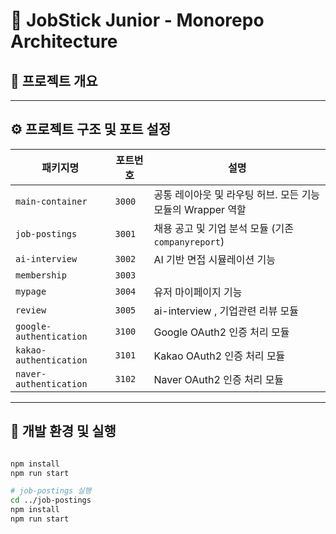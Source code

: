 # 🧩 JobStick Junior - Monorepo Architecture

## 📌 프로젝트 개요


---

## ⚙️ 프로젝트 구조 및 포트 설정

| 패키지명                 | 포트번호 | 설명 |
|--------------------------|----------|------|
| `main-container`         | `3000`   | 공통 레이아웃 및 라우팅 허브. 모든 기능 모듈의 Wrapper 역할 |
| `job-postings`           | `3001`   | 채용 공고 및 기업 분석 모듈 (기존 `companyreport`) |
| `ai-interview`           | `3002`   | AI 기반 면접 시뮬레이션 기능 |
| `membership`             | `3003`   |  |
| `mypage`                 | `3004`   | 유저 마이페이지 기능 |
| `review`                 | `3005`   | ai-interview , 기업관련 리뷰 모듈 |
| `google-authentication` | `3100`   | Google OAuth2 인증 처리 모듈 |
| `kakao-authentication`  | `3101`   | Kakao OAuth2 인증 처리 모듈 |
| `naver-authentication`  | `3102`   | Naver OAuth2 인증 처리 모듈 |

---

## 🧱 개발 환경 및 실행

```bash

npm install
npm run start

# job-postings 실행
cd ../job-postings
npm install
npm run start
```
